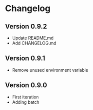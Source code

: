 # Changelog

## Version 0.9.2

- Update README.md
- Add CHANGELOG.md

## Version 0.9.1

- Remove unused environment variable

## Version 0.9.0

- First iteration
- Adding batch
